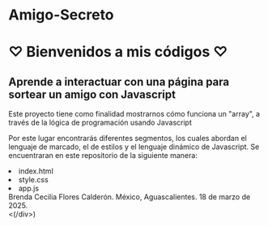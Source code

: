 # Amigo-Secreto
<h1> ♡ Bienvenidos a mis códigos ♡ </h1>

<h2>Aprende a interactuar con una página para sortear un amigo con Javascript</h2>
<div>
<p>Este proyecto tiene como finalidad mostrarnos cómo funciona un "array", a través de la lógica de programación usando Javascript</p>
<p>Por este lugar encontrarás diferentes segmentos, los cuales abordan el lenguaje de marcado, el de estilos y el lenguaje dinámico de Javascript. Se encuentraran en este repositorio de la siguiente manera:</p>

<li>index.html</li>
<li>style.css</li>
<li>app.js</li>
</div>

<div>
 <footer>Brenda Cecilia Flores Calderón. México, Aguascalientes. 18 de marzo de 2025. </footer> <(/div>)
